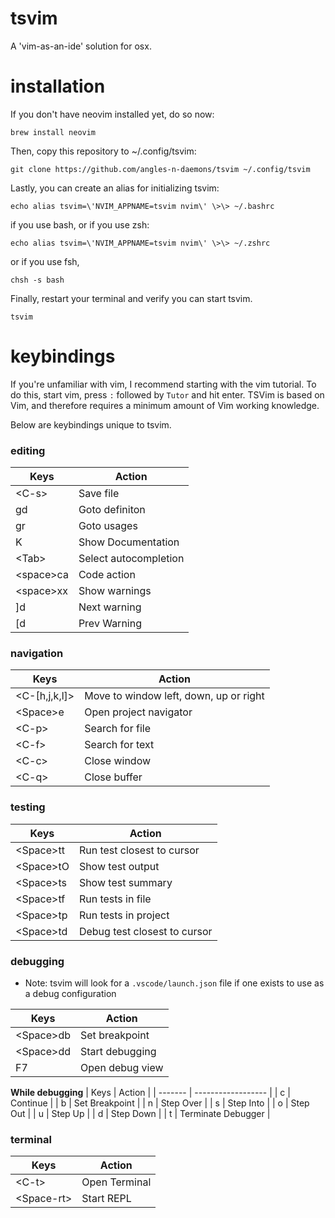 # tsvim
A 'vim-as-an-ide' solution for osx.

# installation

If you don't have neovim installed yet, do so now:

`brew install neovim`

Then, copy this repository to ~/.config/tsvim:

`git clone https://github.com/angles-n-daemons/tsvim ~/.config/tsvim`

Lastly, you can create an alias for initializing tsvim:

`echo alias tsvim=\'NVIM_APPNAME=tsvim nvim\' \>\> ~/.bashrc`

if you use bash, or if you use zsh:

`echo alias tsvim=\'NVIM_APPNAME=tsvim nvim\' \>\> ~/.zshrc`

or if you use fsh,

`chsh -s bash`

Finally, restart your terminal and verify you can start tsvim.

`tsvim`

# keybindings

If you're unfamiliar with vim, I recommend starting with the vim tutorial. To do this, start vim, press `:` followed by `Tutor` and hit enter. TSVim is based on Vim, and therefore requires a minimum amount of Vim working knowledge.

Below are keybindings unique to tsvim.

### editing
| Keys    | Action       |
| ------- | --------------- |
| \<C-s\>   | Save file    |
| gd      | Goto definiton |
| gr      | Goto usages |
| K      | Show Documentation |
| \<Tab\>     | Select autocompletion |
| \<space\>ca | Code action |
| \<space\>xx | Show warnings |
| ]d      | Next warning |
| [d      | Prev Warning |

### navigation
| Keys    | Action       |
| ------- | ------------------ |
| \<C-[h,j,k,l]\> | Move to window left, down, up or right |
| \<Space\>e | Open project navigator |
| \<C-p\>   | Search for file    |
| \<C-f\>   | Search for text |
| \<C-c\>   | Close window |
| \<C-q\>   | Close buffer |

### testing
| Keys    | Action       |
| ------- | ------------------ |
| \<Space\>tt | Run test closest to cursor |
| \<Space\>tO | Show test output |
| \<Space\>ts | Show test summary |
| \<Space\>tf | Run tests in file |
| \<Space\>tp | Run tests in project |
| \<Space\>td | Debug test closest to cursor |

### debugging

* Note: tsvim will look for a `.vscode/launch.json` file if one exists to use as a debug configuration

| Keys    | Action       |
| ------- | ------------------ |
| \<Space\>db | Set breakpoint |
| \<Space\>dd | Start debugging |
| F7 | Open debug view |

**While debugging**
| Keys    | Action       |
| ------- | ------------------ |
| c | Continue |
| b | Set Breakpoint |
| n | Step Over |
| s | Step Into |
| o | Step Out |
| u | Step Up |
| d | Step Down |
| t | Terminate Debugger |

### terminal
| Keys    | Action       |
| ------- | ------------------ |
| \<C-t\> | Open Terminal |
| \<Space-rt\> | Start REPL |
